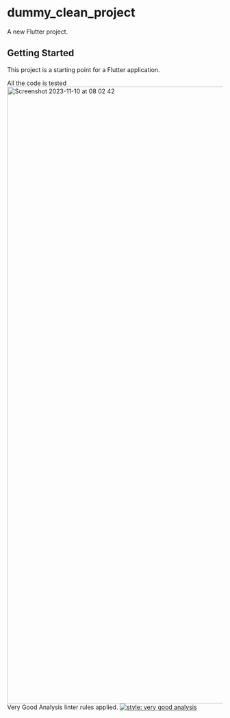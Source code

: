 # dummy_clean_project

A new Flutter project.

## Getting Started

This project is a starting point for a Flutter application.

All the code is tested
<img width="1439" alt="Screenshot 2023-11-10 at 08 02 42" src="https://github.com/sahinemin/dummy_product_listing_project/assets/74674317/f0d40996-fa21-4317-a75a-a8b7a928b8f9">
Very Good Analysis linter rules applied.
[![style: very good analysis](https://img.shields.io/badge/style-very_good_analysis-B22C89.svg)](https://pub.dev/packages/very_good_analysis)

